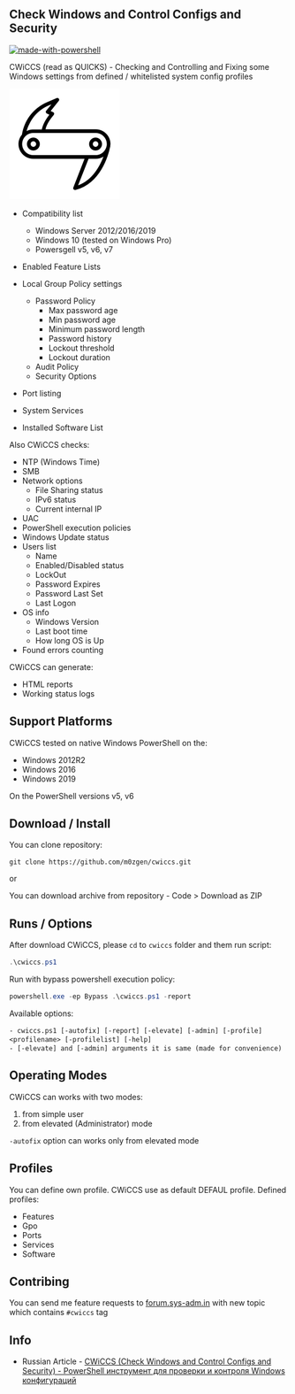 ## Check Windows and Control Configs and Security

[![made-with-powershell](https://img.shields.io/badge/PowerShell-1f425f?logo=Powershell)](https://microsoft.com/PowerShell)

CWiCCS (read as QUICKS) - Checking and Controlling and Fixing some Windows settings from defined / whitelisted system config profiles

![cwiccs](./docs/images/logo.png)

* Compatibility list
  * Windows Server 2012/2016/2019
  * Windows 10 (tested on Windows Pro)
  * Powersgell v5, v6, v7

* Enabled Feature Lists
* Local Group Policy settings
  * Password Policy
    * Max password age
    * Min password age
    * Minimum password length
    * Password history
    * Lockout threshold
    * Lockout duration
  * Audit Policy
  * Security Options
* Port listing
* System Services
* Installed Software List

Also CWiCCS checks:
* NTP (Windows Time)
* SMB
* Network options
  * File Sharing status
  * IPv6 status
  * Current internal IP
* UAC
* PowerShell execution policies
* Windows Update status
* Users list
  * Name
  * Enabled/Disabled status
  * LockOut
  * Password Expires
  * Password Last Set
  * Last Logon
* OS info
  * Windows Version
  * Last boot time
  * How long OS is Up
* Found errors counting

CWiCCS can generate:

* HTML reports
* Working status logs

## Support Platforms

CWiCCS tested on native Windows PowerShell on the:
* Windows 2012R2
* Windows 2016
* Windows 2019

On the PowerShell versions v5, v6

## Download / Install

You can clone repository:

```
git clone https://github.com/m0zgen/cwiccs.git
```

or

You can download archive from repository - Code > Download as ZIP

## Runs / Options

After download CWiCCS, please `cd` to `cwiccs` folder and them run script:

```powershell
.\cwiccs.ps1
```

Run with bypass powershell execution policy:

```powershell
powershell.exe -ep Bypass .\cwiccs.ps1 -report
```

Available options:
```
- cwiccs.ps1 [-autofix] [-report] [-elevate] [-admin] [-profile] <profilename> [-profilelist] [-help]
- [-elevate] and [-admin] arguments it is same (made for convenience)
```

## Operating Modes

CWiCCS can works with two modes:

1. from simple user
2. from elevated (Administrator) mode

`-autofix` option can works only from elevated mode

## Profiles

You can define own profile. CWiCCS use as default DEFAUL profile. Defined profiles:

* Features
* Gpo
* Ports
* Services
* Software

## Contribing

You can send me feature requests to [forum.sys-adm.in](https://forum.sys-adm.in/) with new topic which contains `#cwiccs` tag

## Info

* Russian Article - [CWiCCS (Check Windows and Control Configs and Security) - PowerShell инструмент для проверки и контроля Windows конфигураций](https://sys-adm.in/systadm/windows/933-cwiccs-check-windows-and-control-configs-and-security-powershell-instrument-dlya-proverki-i-kontrolya-windows-konfiguratsij.html)
